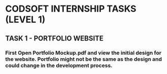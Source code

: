# CODSOFT INTERNSHIP TASKS (LEVEL 1)
## TASK 1 - PORTFOLIO WEBSITE
### First Open Portfolio Mockup.pdf and view the initial design for the website. Portfolio might not be the same as the design and could change in the development process.
